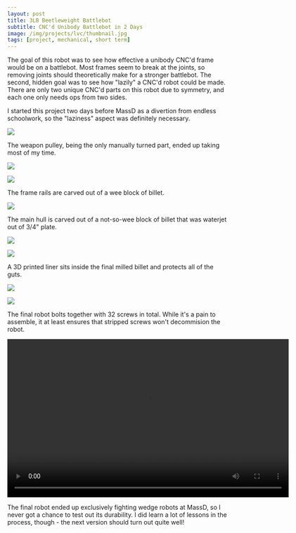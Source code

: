 ```yaml
---
layout: post
title: 3LB Beetleweight Battlebot
subtitle: CNC'd Unibody Battlebot in 2 Days
image: /img/projects/lvc/thumbnail.jpg
tags: [project, mechanical, short term]
---
```

The goal of this robot was to see how effective a unibody CNC'd frame would be on a battlebot. Most frames seem to break at the joints, so removing joints should theoretically make for a stronger battlebot. The second, hidden goal was to see how "lazily" a CNC'd robot could be made. There are only two unique CNC'd parts on this robot due to symmetry, and each one only needs ops from two sides.

I started this project two days before MassD as a divertion from endless schoolwork, so the "laziness" aspect was definitely necessary.

![](/img/projects/lvc/1.jpg)

The weapon pulley, being the only manually turned part, ended up taking most of my time.

![](/img/projects/lvc/2.jpg)

![](/img/projects/lvc/3.jpg)

The frame rails are carved out of a wee block of billet.

![](/img/projects/lvc/4.jpg)

The main hull is carved out of a not-so-wee block of billet that was waterjet out of 3/4" plate.

![](/img/projects/lvc/5.jpg)

![](/img/projects/lvc/6.jpg)

A 3D printed liner sits inside the final milled billet and protects all of the guts.

![](/img/projects/lvc/7.jpg)

![](/img/projects/lvc/8.jpg)

The final robot bolts together with 32 screws in total. While it's a pain to assemble, it at least ensures that stripped screws won't decommision the robot. 

<video width="640" height="360" controls>
  <source src="/img/projects/lvc/9.mp4" type="video/mp4">
Your browser does not support the video tag.
</video>

The final robot ended up exclusively fighting wedge robots at MassD, so I never got a chance to test out its durability. I did learn a lot of lessons in the process, though - the next version should turn out quite well!